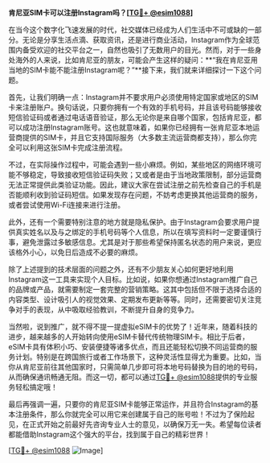 **肯尼亚SIM卡可以注册Instagram吗？[[TG💪+ @esim1088](https://t.me/s/esim1088)]**

在当今这个数字化飞速发展的时代，社交媒体已经成为人们生活中不可或缺的一部分。无论是分享生活点滴、获取资讯，还是进行商业活动，Instagram作为全球范围内备受欢迎的社交平台之一，自然也吸引了无数用户的目光。然而，对于一些身处海外的人来说，比如肯尼亚的朋友，可能会产生这样的疑问：**“我在肯尼亚用当地的SIM卡能不能注册Instagram呢？”**接下来，我们就来详细探讨一下这个问题。

首先，让我们明确一点：Instagram并不要求用户必须使用特定国家或地区的SIM卡来注册账户。换句话说，只要你拥有一个有效的手机号码，并且该号码能够接收短信验证码或者通过电话语音验证，那么无论你是来自哪个国家，包括肯尼亚，都可以成功注册Instagram账号。这也就意味着，如果你已经拥有一张肯尼亚本地运营商提供的SIM卡，并且它支持国际服务（大多数主流运营商都支持），那么你完全可以利用这张SIM卡完成注册流程。

不过，在实际操作过程中，可能会遇到一些小麻烦。例如，某些地区的网络环境可能不够稳定，导致接收短信验证码失败；又或者是由于当地政策限制，部分运营商无法正常提供此类验证功能。因此，建议大家在尝试注册之前先检查自己的手机是否能顺利收到验证码短信。如果发现存在问题，不妨考虑更换其他运营商的服务，或者尝试使用Wi-Fi连接来进行注册。

此外，还有一个需要特别注意的地方就是隐私保护。由于Instagram会要求用户提供真实姓名以及与之绑定的手机号码等个人信息，所以在填写资料时一定要谨慎行事，避免泄露过多敏感信息。尤其是对于那些希望保持匿名状态的用户来说，更应该格外小心，以免日后造成不必要的麻烦。

除了上述提到的技术层面的问题之外，还有不少朋友关心如何更好地利用Instagram这一工具来实现个人目标。比如说，如果你想通过Instagram推广自己的品牌或产品，就需要制定一套完整的营销策略。这其中包括但不限于选择合适的内容类型、设计吸引人的视觉效果、定期发布更新等等。同时，还需要密切关注竞争对手的表现，从中吸取经验教训，不断提升自身的竞争力。

当然啦，说到推广，就不得不提一提虚拟eSIM卡的优势了！近年来，随着科技的进步，越来越多的人开始转向使用eSIM卡替代传统物理SIM卡。相比于后者，eSIM卡具有体积小巧、安装便捷等诸多优点，而且还能轻松切换不同运营商的服务计划。特别是在跨国旅行或者工作场景下，这种灵活性显得尤为重要。比如，当你从肯尼亚前往其他国家时，只需简单几步即可将本地号码替换为目的地的号码，从而确保通讯畅通无阻。而这一切，都可以通过[TG💪+ @esim1088](https://t.me/s/esim1088)提供的专业服务轻松搞定哦！

最后再强调一遍，只要你的肯尼亚SIM卡能够正常运作，并且符合Instagram的基本注册条件，那么你就完全可以用它来创建属于自己的账号啦！不过为了保险起见，在正式开始之前最好先咨询专业人士的意见，以确保万无一失。希望每位读者都能借助Instagram这个强大的平台，找到属于自己的精彩世界！

[[TG💪+ @esim1088](https://t.me/s/esim1088) ![Image](https://i.postimg.cc/4NQfJmqS/Snipaste-2025-05-13-00-14-12.png)]
